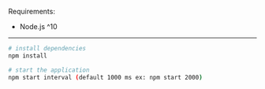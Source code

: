 Requirements:
* Node.js ^10

---

``` bash
# install dependencies
npm install

# start the application
npm start interval (default 1000 ms ex: npm start 2000)
```